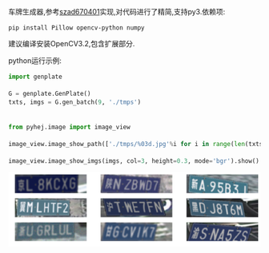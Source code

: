 车牌生成器,参考[szad670401](https://github.com/szad670401/end-to-end-for-chinese-plate-recognition)实现,对代码进行了精简,支持py3.依赖项:

```
pip install Pillow opencv-python numpy
```

建议编译安装OpenCV3.2,包含扩展部分.

python运行示例:
```python
import genplate

G = genplate.GenPlate()
txts, imgs = G.gen_batch(9, './tmps')


from pyhej.image import image_view

image_view.image_show_path(['./tmps/%03d.jpg'%i for i in range(len(txts))], col=3, height=0.3).show()

image_view.image_show_imgs(imgs, col=3, height=0.3, mode='bgr').show()
```

![](readme01.png)